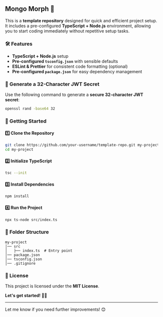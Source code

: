 ## Mongo Morph 🧬

This is a **template repository** designed for quick and efficient project setup. It includes a pre-configured **TypeScript + Node.js** environment, allowing you to start coding immediately without repetitive setup tasks.  

### 🛠 Features  

- **TypeScript + Node.js** setup  
- **Pre-configured `tsconfig.json`** with sensible defaults  
- **ESLint & Prettier** for consistent code formatting (optional)  
- **Pre-configured `package.json`** for easy dependency management  

### 🔑 Generate a 32-Character JWT Secret  

Use the following command to generate a **secure 32-character JWT secret**:  

```bash
openssl rand -base64 32
```

### 🚀 Getting Started  

#### 1️⃣ Clone the Repository  

```sh
git clone https://github.com/your-username/template-repo.git my-project
cd my-project
```

#### 2️⃣ Initialize TypeScript  

```sh
tsc --init
```

#### 3️⃣ Install Dependencies  

```sh
npm install
```

#### 4️⃣ Run the Project  

```sh
npx ts-node src/index.ts
```

### 📂 Folder Structure  

```
my-project
│── src
│   ├── index.ts  # Entry point
│── package.json
│── tsconfig.json
│── .gitignore
```

### 📜 License  

This project is licensed under the **MIT License**.  

**Let's get started! 🚀🚀**  

---

Let me know if you need further improvements! 😊
